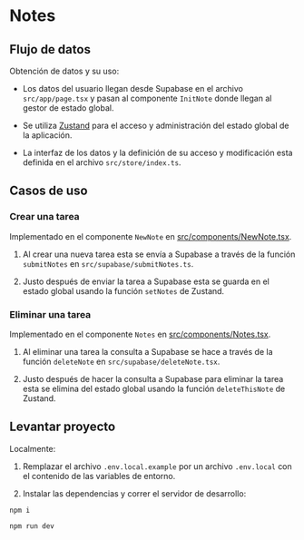 # Notes



## Flujo de datos

Obtención de datos y su uso:

* Los datos del usuario llegan desde Supabase en el archivo `src/app/page.tsx` y pasan al componente `InitNote` donde llegan al gestor de estado global.

* Se utiliza [Zustand](https://zustand-demo.pmnd.rs/) para el acceso y administración del estado global de la aplicación.

* La interfaz de los datos y la definición de su acceso y modificación esta definida en el archivo `src/store/index.ts`.

## Casos de uso

### Crear una tarea

Implementado en el componente `NewNote` en [src/components/NewNote.tsx](src/components/NewNote.tsx).

1. Al crear una nueva tarea esta se envía a Supabase a través de la función `submitNotes` en `src/supabase/submitNotes.ts`. 

2. Justo después de enviar la tarea a Supabase esta se guarda en el estado global usando la función `setNotes` de Zustand.

### Eliminar una tarea

Implementado en el componente `Notes` en [src/components/Notes.tsx](src/components/Notes.tsx).

1. Al eliminar una tarea la consulta a Supabase se hace a través de la función `deleteNote` en `src/supabase/deleteNote.tsx`.

2. Justo después de hacer la consulta a Supabase para eliminar la tarea esta se elimina del estado global usando la función `deleteThisNote` de Zustand.

## Levantar proyecto

Localmente:

1. Remplazar el archivo `.env.local.example` por un archivo `.env.local` con el contenido de las variables de entorno.

2. Instalar las dependencias y correr el servidor de desarrollo:

```
npm i
```

```
npm run dev
```
